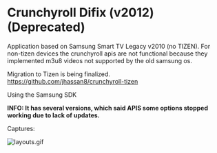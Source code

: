 # Crunchyroll Difix (v2012) (Deprecated)

Application based on Samsung Smart TV Legacy v2010 (no TIZEN).
For non-tizen devices the crunchyroll apis are not functional because they implemented m3u8 videos not supported by the old samsung os.

Migration to Tizen is being finalized.
https://github.com/jhassan8/crunchyroll-tizen

Using the Samsung SDK

**INFO: It has several versions, which said APIS some options stopped working due to lack of updates.**

Captures:

![layouts.gif](https://raw.githubusercontent.com/jhassan8/o-crunchy-tv/master/layouts.gif)
